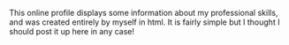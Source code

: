 This online profile displays some information about my professional skills, and was created entirely by myself in html. It is fairly simple but I thought I should post it up here in any case!
